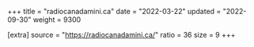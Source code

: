 +++
title = "radiocanadamini.ca"
date = "2022-03-22"
updated = "2022-09-30"
weight = 9300

[extra]
source = "https://radiocanadamini.ca/"
ratio = 36
size = 9
+++
